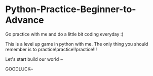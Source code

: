 # Python-Practice-Beginner-to-Advance
Go practice with me and do a little bit coding everyday :)

This is a level up game in python with me.
The only thing you should remember is to practice!practice!!practice!!!

Let's start build our world ~

GOODLUCK~
